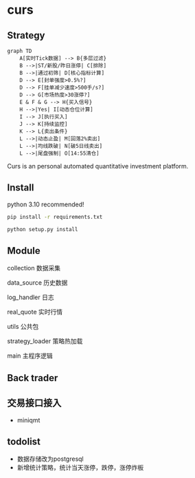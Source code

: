 # curs
## Strategy
```mermaid
graph TD
    A[实时Tick数据] --> B{多层过滤}
    B -->|ST/新股/昨日涨停| C[排除]
    B -->|通过初筛| D[核心指标计算]
    D --> E[封单强度>0.5%?]
    D --> F[挂单减少速度>500手/s?]
    D --> G[市场热度>30涨停?]
    E & F & G --> H{买入信号}
    H -->|Yes| I[动态仓位计算]
    I --> J[执行买入]
    J --> K[持续监控]
    K --> L{卖出条件}
    L -->|动态止盈| M[回落2%卖出]
    L -->|均线跌破| N[破5日线卖出]
    L -->|尾盘强制| O[14:55清仓]
```
Curs is an personal automated quantitative investment platform.
## Install
python 3.10 recommended!
```bash
pip install -r requirements.txt
```
```bash
python setup.py install 
```


## Module

collection   数据采集

data_source   历史数据

log_handler   日志

real_quote    实时行情

utils		公共包

strategy_loader   策略热加载

main			主程序逻辑  
## Back trader 

## 交易接口接入
- miniqmt

## todolist
- 数据存储改为postgresql
- 新增统计策略，统计当天涨停，跌停，涨停炸板
